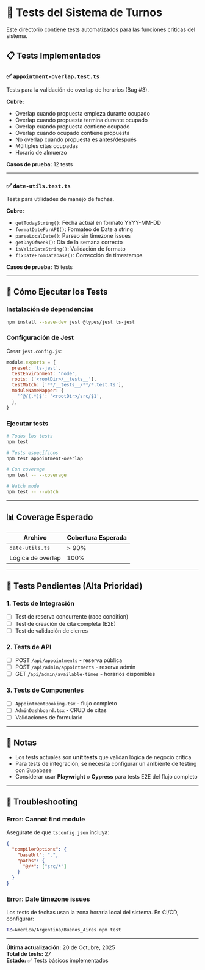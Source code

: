 # 🧪 Tests del Sistema de Turnos

Este directorio contiene tests automatizados para las funciones críticas del sistema.

## 📋 Tests Implementados

### ✅ `appointment-overlap.test.ts`
Tests para la validación de overlap de horarios (Bug #3).

**Cubre:**
- Overlap cuando propuesta empieza durante ocupado
- Overlap cuando propuesta termina durante ocupado
- Overlap cuando propuesta contiene ocupado
- Overlap cuando ocupado contiene propuesta
- No overlap cuando propuesta es antes/después
- Múltiples citas ocupadas
- Horario de almuerzo

**Casos de prueba:** 12 tests

---

### ✅ `date-utils.test.ts`
Tests para utilidades de manejo de fechas.

**Cubre:**
- `getTodayString()`: Fecha actual en formato YYYY-MM-DD
- `formatDateForAPI()`: Formateo de Date a string
- `parseLocalDate()`: Parseo sin timezone issues
- `getDayOfWeek()`: Día de la semana correcto
- `isValidDateString()`: Validación de formato
- `fixDateFromDatabase()`: Corrección de timestamps

**Casos de prueba:** 15 tests

---

## 🚀 Cómo Ejecutar los Tests

### Instalación de dependencias
```bash
npm install --save-dev jest @types/jest ts-jest
```

### Configuración de Jest
Crear `jest.config.js`:
```javascript
module.exports = {
  preset: 'ts-jest',
  testEnvironment: 'node',
  roots: ['<rootDir>/__tests__'],
  testMatch: ['**/__tests__/**/*.test.ts'],
  moduleNameMapper: {
    '^@/(.*)$': '<rootDir>/src/$1',
  },
}
```

### Ejecutar tests
```bash
# Todos los tests
npm test

# Tests específicos
npm test appointment-overlap

# Con coverage
npm test -- --coverage

# Watch mode
npm test -- --watch
```

---

## 📊 Coverage Esperado

| Archivo | Cobertura Esperada |
|---------|-------------------|
| `date-utils.ts` | > 90% |
| Lógica de overlap | 100% |

---

## 🧪 Tests Pendientes (Alta Prioridad)

### 1. Tests de Integración
- [ ] Test de reserva concurrente (race condition)
- [ ] Test de creación de cita completa (E2E)
- [ ] Test de validación de cierres

### 2. Tests de API
- [ ] POST `/api/appointments` - reserva pública
- [ ] POST `/api/admin/appointments` - reserva admin
- [ ] GET `/api/admin/available-times` - horarios disponibles

### 3. Tests de Componentes
- [ ] `AppointmentBooking.tsx` - flujo completo
- [ ] `AdminDashboard.tsx` - CRUD de citas
- [ ] Validaciones de formulario

---

## 📝 Notas

- Los tests actuales son **unit tests** que validan lógica de negocio crítica
- Para tests de integración, se necesita configurar un ambiente de testing con Supabase
- Considerar usar **Playwright** o **Cypress** para tests E2E del flujo completo

---

## 🔧 Troubleshooting

### Error: Cannot find module
Asegúrate de que `tsconfig.json` incluya:
```json
{
  "compilerOptions": {
    "baseUrl": ".",
    "paths": {
      "@/*": ["src/*"]
    }
  }
}
```

### Error: Date timezone issues
Los tests de fechas usan la zona horaria local del sistema. En CI/CD, configurar:
```bash
TZ=America/Argentina/Buenos_Aires npm test
```

---

**Última actualización:** 20 de Octubre, 2025  
**Total de tests:** 27  
**Estado:** ✅ Tests básicos implementados

